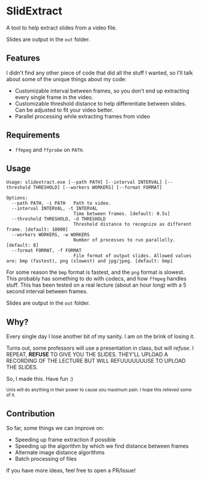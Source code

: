 # SlidExtract

A tool to help extract slides from a video file.

Slides are output in the `out` folder.

## Features

I didn't find any other piece of code that did all the stuff I wanted, so I'll talk about some of the unique things about my code:

- Customizable interval between frames, so you don't end up extracting every single frame in the video.
- Customizable threshold distance to help differentiate between slides. Can be adjusted to fit your video better.
- Parallel processing while extracting frames from video

## Requirements

- `ffmpeg` and `ffprobe` on `PATH`.

## Usage

```
Usage: slidextract.exe [--path PATH] [--interval INTERVAL] [--threshold THRESHOLD] [--workers WORKERS] [--format FORMAT]

Options:
  --path PATH, -i PATH   Path to video.
  --interval INTERVAL, -t INTERVAL
                         Time between frames. [default: 0.5s]
  --threshold THRESHOLD, -d THRESHOLD
                         Threshold distance to recognize as different frame. [default: 10000]
  --workers WORKERS, -w WORKERS
                         Number of processes to run parallelly. [default: 8]
  --format FORMAT, -f FORMAT
                         File format of output slides. Allowed values are: bmp (fastest), png (slowest) and jpg/jpeg. [default: bmp]
```

For some reason the `bmp` format is fastest, and the `png` format is slowest. This probably has something to do with codecs, and how `ffmpeg` handles stuff. This has been tested on a real lecture (about an hour long) with a 5 second interval between frames.

Slides are output in the `out` folder.

## Why?

Every single day I lose another bit of my sanity. I am on the brink of losing it.

Turns out, some professors will use a presentation in class, but will _refuse_. I REPEAT, **REFUSE** TO GIVE YOU THE SLIDES. THEY'LL UPLOAD A RECORDING OF THE LECTURE BUT WILL REFUUUUUUUSE TO UPLOAD THE SLIDES.

So, I made this. Have fun :)

<sup>Unis will do anything in their power to cause you maximum pain. I hope this relieved some of it.</sup>

## Contribution

So far, some things we can improve on:

- Speeding up frame extraction if possible
- Speeding up the algorithm by which we find distance between frames
- Alternate image distance algorithms
- Batch processing of files

If you have more ideas, feel free to open a PR/Issue!
